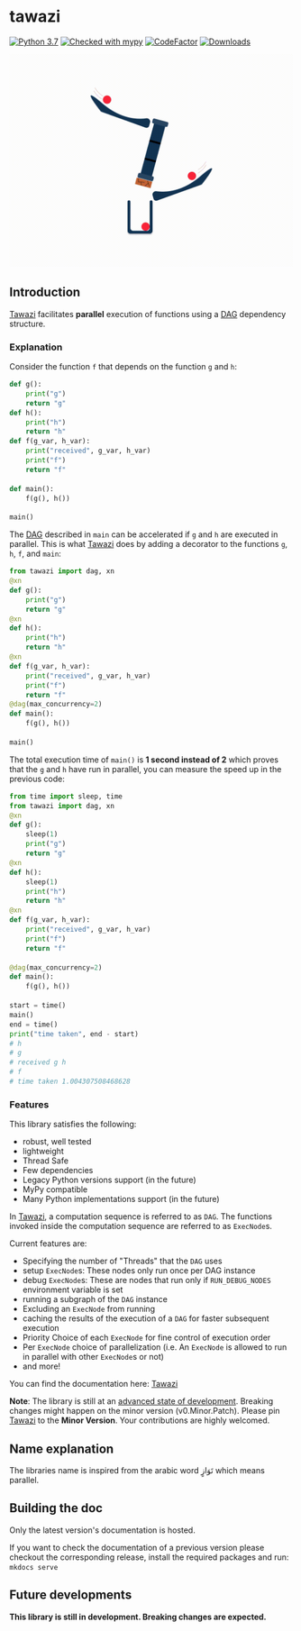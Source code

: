 # tawazi
<!--Python badges -->
[![Python 3.7](https://img.shields.io/badge/python-3.7%20|%203.8%20|%203.9%20|%203.10%20|%203.11-blue.svg)](https://www.python.org/)
[![Checked with mypy](http://www.mypy-lang.org/static/mypy_badge.svg)](http://mypy-lang.org/)
[![CodeFactor](https://www.codefactor.io/repository/github/mindee/tawazi/badge)](https://www.codefactor.io/repository/github/mindee/tawazi)
[![Downloads](https://img.shields.io/pypi/dm/tawazi)](https://pypi.org/project/tawazi/)

<!--Tawazi Badge-->
![Tawazi GIF](documentation/tawazi_GIF.gif)

## Introduction

<!-- TODO: put a link explaining what a DAG is-->

[Tawazi](https://pypi.org/project/tawazi/) facilitates **parallel** execution of functions using a [DAG](https://en.wikipedia.org/wiki/Directed_acyclic_graph) dependency structure.

### Explanation

Consider the function `f` that depends on the function `g` and `h`:
```python
def g():
    print("g")
    return "g"
def h():
    print("h")
    return "h"
def f(g_var, h_var):
    print("received", g_var, h_var)
    print("f")
    return "f"

def main():
    f(g(), h())

main()
```
The [DAG](https://en.wikipedia.org/wiki/Directed_acyclic_graph) described in `main` can be accelerated if `g` and `h` are executed in parallel. This is what [Tawazi](https://pypi.org/project/tawazi/) does by adding a decorator to the functions `g`, `h`, `f`, and `main`:

```python
from tawazi import dag, xn
@xn
def g():
    print("g")
    return "g"
@xn
def h():
    print("h")
    return "h"
@xn
def f(g_var, h_var):
    print("received", g_var, h_var)
    print("f")
    return "f"
@dag(max_concurrency=2)
def main():
    f(g(), h())

main()
```
The total execution time of `main()` is **1 second instead of 2** which proves that the `g` and `h` have run in parallel, you can measure the speed up in the previous code:
```python
from time import sleep, time
from tawazi import dag, xn
@xn
def g():
    sleep(1)
    print("g")
    return "g"
@xn
def h():
    sleep(1)
    print("h")
    return "h"
@xn
def f(g_var, h_var):
    print("received", g_var, h_var)
    print("f")
    return "f"

@dag(max_concurrency=2)
def main():
    f(g(), h())

start = time()
main()
end = time()
print("time taken", end - start)
# h
# g
# received g h
# f
# time taken 1.004307508468628
```

### Features

This library satisfies the following:
* robust, well tested
* lightweight
* Thread Safe
* Few dependencies
* Legacy Python versions support (in the future)
* MyPy compatible
* Many Python implementations support (in the future)

In [Tawazi](https://pypi.org/project/tawazi/), a computation sequence is referred to as `DAG`. The functions invoked inside the computation sequence are referred to as `ExecNode`s.

Current features are:
* Specifying the number of "Threads" that the `DAG` uses
* setup `ExecNode`s: These nodes only run once per DAG instance
* debug `ExecNode`s: These are nodes that run only if `RUN_DEBUG_NODES` environment variable is set
* running a subgraph of the `DAG` instance
* Excluding an `ExecNode` from running
* caching the results of the execution of a `DAG` for faster subsequent execution
* Priority Choice of each `ExecNode` for fine control of execution order
* Per `ExecNode` choice of parallelization (i.e. An `ExecNode` is allowed to run in parallel with other `ExecNode`s or not)
* and more!

You can find the documentation here: [Tawazi](https://mindee.github.io/tawazi/)

**Note**: The library is still at an [advanced state of development](#future-developments). Breaking changes might happen on the minor version (v0.Minor.Patch). Please pin [Tawazi](https://pypi.org/project/tawazi/) to the __Minor Version__. Your contributions are highly welcomed.

## Name explanation
The libraries name is inspired from the arabic word تَوَازٍ which means parallel.

## Building the doc
Only the latest version's documentation is hosted. 

If you want to check the documentation of a previous version please checkout the corresponding release, install the required packages and run: `mkdocs serve`

## Future developments
__This library is still in development. Breaking changes are expected.__
